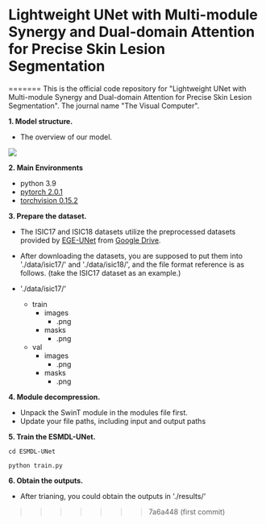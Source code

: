 # Lightweight UNet with Multi-module Synergy and Dual-domain Attention for Precise Skin Lesion Segmentation
=======
This is the official code repository for "Lightweight UNet with Multi-module Synergy and Dual-domain Attention for Precise Skin Lesion Segmentation". The journal name "The Visual Computer".

**1. Model structure.**
- The overview of our model.
<img src="./img/tupianji.jpg">

**2. Main Environments**
- python 3.9
- [pytorch 2.0.1](https://download.pytorch.org/whl/cu111/torch-1.8.0%2Bcu111-cp38-cp38-win_amd64.whl)
- [torchvision 0.15.2](https://download.pytorch.org/whl/cu111/torchvision-0.9.0%2Bcu111-cp38-cp38-linux_x86_64.whl)

**3. Prepare the dataset.**

- The ISIC17 and ISIC18 datasets utilize the preprocessed datasets provided by [EGE-UNet](https://github.com/JCruan519/EGE-UNet) from [Google Drive](https://drive.google.com/file/d/1J6c2dDqX8qka1q4EtmTBA0w3Kez7-M6T/view?usp=sharing).

- After downloading the datasets, you are supposed to put them into './data/isic17/' and './data/isic18/', and the file format reference is as follows. (take the ISIC17 dataset as an example.)

- './data/isic17/'
  - train
    - images
      - .png
    - masks
      - .png
  - val
    - images
      - .png
    - masks
      - .png


**4. Module decompression.**

- Unpack the SwinT module in the modules file first.
- Update your file paths, including input and output paths

**5. Train the ESMDL-UNet.**
```
cd ESMDL-UNet
```
```
python train.py
```

**6. Obtain the outputs.**
- After trianing, you could obtain the outputs in './results/'


>>>>>>> 7a6a448 (first commit)
